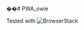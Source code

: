 ��# PWA_owie

Tested with ![BrowserStack](https://www.bryntum.com/docs/siesta/guides/browserstack_integration/images/browserstack.png)


